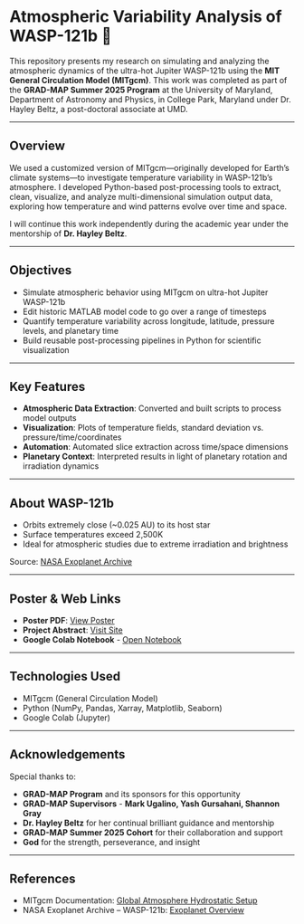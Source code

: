 # Atmospheric Variability Analysis of WASP-121b 🌌

This repository presents my research on simulating and analyzing the atmospheric dynamics of the ultra-hot Jupiter WASP-121b using the **MIT General Circulation Model (MITgcm)**. This work was completed as part of the **GRAD-MAP Summer 2025 Program** at the University of Maryland, Department of Astronomy and Physics, in College Park, Maryland under Dr. Hayley Beltz, a post-doctoral associate at UMD.

---

## Overview

We used a customized version of MITgcm—originally developed for Earth’s climate systems—to investigate temperature variability in WASP-121b’s atmosphere. I developed Python-based post-processing tools to extract, clean, visualize, and analyze multi-dimensional simulation output data, exploring how temperature and wind patterns evolve over time and space.

I will continue this work independently during the academic year under the mentorship of **Dr. Hayley Beltz**.

---

## Objectives

- Simulate atmospheric behavior using MITgcm on ultra-hot Jupiter WASP-121b
- Edit historic MATLAB model code to go over a range of timesteps
- Quantify temperature variability across longitude, latitude, pressure levels, and planetary time
- Build reusable post-processing pipelines in Python for scientific visualization

---

## Key Features

- **Atmospheric Data Extraction**: Converted and built scripts to process model outputs
- **Visualization**: Plots of temperature fields, standard deviation vs. pressure/time/coordinates
- **Automation**: Automated slice extraction across time/space dimensions
- **Planetary Context**: Interpreted results in light of planetary rotation and irradiation dynamics

---

## About WASP-121b

- Orbits extremely close (~0.025 AU) to its host star
- Surface temperatures exceed 2,500K
- Ideal for atmospheric studies due to extreme irradiation and brightness

Source: [NASA Exoplanet Archive](https://exoplanetarchive.ipac.caltech.edu/overview/WASP-121)

---

## Poster & Web Links

- **Poster PDF**: [View Poster](https://www.umdgradmap.org/assets/poster/CHIMALILO.pdf)
- **Project Abstract**: [Visit Site](https://www.umdgradmap.org/assets/writeup/chimalilo.pdf)
- **Google Colab Notebook** - [Open Notebook](https://colab.research.google.com/drive/1rS4x0pNxM1K3n6e7sQvKwzWGMSP35KVt?usp=sharing)
---

## Technologies Used

- MITgcm (General Circulation Model)
- Python (NumPy, Pandas, Xarray, Matplotlib, Seaborn)
- Google Colab (Jupyter)

---

## Acknowledgements

Special thanks to:

- **GRAD-MAP Program** and its sponsors for this opportunity
- **GRAD-MAP Supervisors** - **Mark Ugalino, Yash Gursahani, Shannon Gray**
- **Dr. Hayley Beltz** for her continual brilliant guidance and mentorship
- **GRAD-MAP Summer 2025 Cohort** for their collaboration and support
- **God** for the strength, perseverance, and insight

---

## References

- MITgcm Documentation: [Global Atmosphere Hydrostatic Setup](https://mitgcm.readthedocs.io/en/latest/overview/global_atmos_hs.html)
- NASA Exoplanet Archive – WASP-121b: [Exoplanet Overview](https://exoplanetarchive.ipac.caltech.edu/overview/WASP-121)
